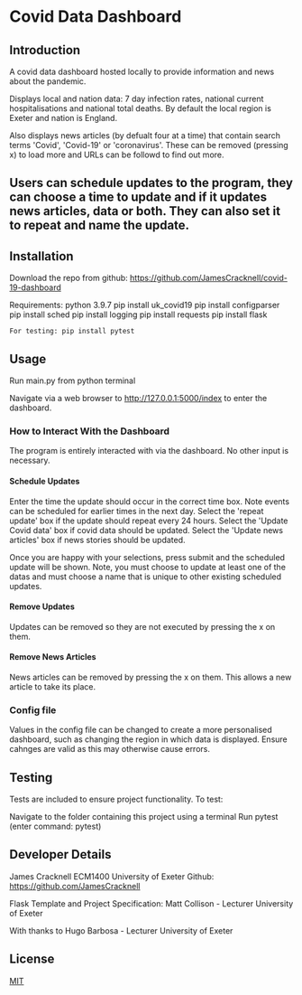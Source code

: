 # Covid Data Dashboard

## Introduction

A covid data dashboard hosted locally to provide information and news about the pandemic.

Displays local and nation data: 7 day infection rates, national current hospitalisations and national total deaths. By default the local region is Exeter and nation is England.

Also displays news articles (by defualt four at a time) that contain search terms 'Covid', 'Covid-19' or 'coronavirus'. These can be removed (pressing x) to load more and URLs can be followd to find out more.

Users can schedule updates to the program, they can choose a time to update and if it updates news articles, data or both. They can also set it to repeat and name the update.
---

## Installation

Download the repo from github: https://github.com/JamesCracknell/covid-19-dashboard

Requirements:
python 3.9.7
pip install uk_covid19
pip install configparser
pip install sched
pip install logging
pip install requests
pip install flask

    For testing: pip install pytest


## Usage

Run main.py from python terminal

Navigate via a web browser to http://127.0.0.1:5000/index to enter the dashboard.

### How to Interact With the Dashboard
The program is entirely interacted with via the dashboard. No other input is necessary.

#### Schedule Updates

Enter the time the update should occur in the correct time box. Note events can be scheduled for earlier times in the next day.
Select the 'repeat update' box if the update should repeat every 24 hours.
Select the 'Update Covid data' box if covid data should be updated.
Select the 'Update news articles' box if news stories should be updated.

Once you are happy with your selections, press submit and the scheduled update will be shown. Note, you must choose to update at least one of the datas and must choose a name that is unique to other existing scheduled updates.

#### Remove Updates

Updates can be removed so they are not executed by pressing the x on them.

#### Remove News Articles

News articles can be removed by pressing the x on them. This allows a new article to take its place.

### Config file
Values in the config file can be changed to create a more personalised dashboard, such as changing the region in which data is displayed. Ensure cahnges are valid as this may otherwise cause errors.

## Testing

Tests are included to ensure project functionality. To test:

Navigate to the folder containing this project using a terminal
Run pytest (enter command: pytest)
## Developer Details
James Cracknell
ECM1400 University of Exeter
Github: https://github.com/JamesCracknell

Flask Template and Project Specification:
Matt Collison - Lecturer University of Exeter

With thanks to Hugo Barbosa - Lecturer University of Exeter

## License
[MIT](https://choosealicense.com/licenses/mit/)